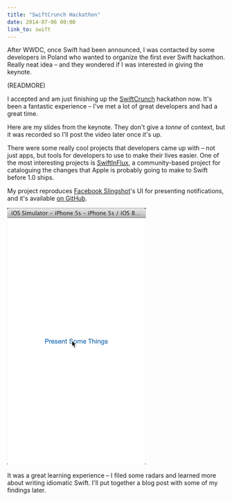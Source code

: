 ```yaml
---
title: "SwiftCrunch Hackathon"
date: 2014-07-06 00:00
link_to: swift
---
```


After WWDC, once Swift had been announced, I was contacted by some developers in Poland who wanted to organize the first ever Swift hackathon. Really neat idea – and they wondered if I was interested in giving the keynote.

(READMORE)

I accepted and am just finishing up the [SwiftCrunch](http://swiftcrunch.com) hackathon now. It's been a fantastic experience – I've met a lot of great developers and had a great time.

Here are my slides from the keynote. They don't give a _tonne_ of context, but it was recorded so I'll post the video later once it's up.

<script async class="speakerdeck-embed" data-id="7150b350e5fe01314f761288f3080752" data-ratio="1.77777777777778" src="//speakerdeck.com/assets/embed.js"></script>

There were some really cool projects that developers came up with – not just apps, but tools for developers to use to make their lives easier. One of the most interesting projects is [SwiftInFlux](https://github.com/ksm/SwiftInFlux), a community-based project for cataloguing the changes that Apple is probably going to make to Swift before 1.0 ships.

My project reproduces [Facebook Slingshot](https://itunes.apple.com/ca/app/slingshot/id878681557?mt=8)'s UI for presenting notifications, and it's available [on GitHub](https://github.com/AshFurrow/ModalNotificationController).

 ![](/img/import/blog/swiftcrunch-hackathon/37F72982F8A44987B6BA09D5940CB58C.gif)

It was a great learning experience – I filed some radars and learned more about writing idiomatic Swift. I'll put together a blog post with some of my findings later.

